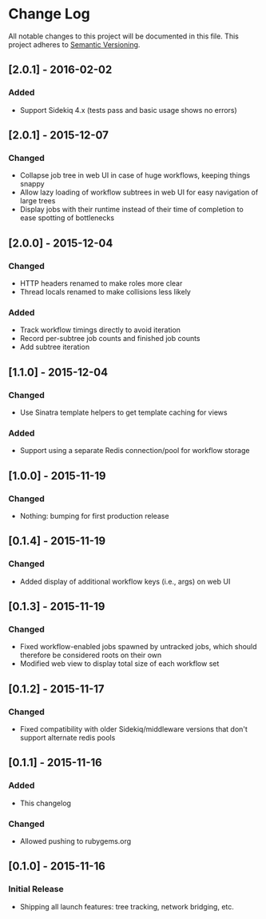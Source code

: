 # Change Log
All notable changes to this project will be documented in this file.
This project adheres to [Semantic Versioning](http://semver.org/).

## [2.0.1] - 2016-02-02
### Added
- Support Sidekiq 4.x (tests pass and basic usage shows no errors)

## [2.0.1] - 2015-12-07
### Changed
- Collapse job tree in web UI in case of huge workflows, keeping things snappy
- Allow lazy loading of workflow subtrees in web UI for easy navigation of large trees
- Display jobs with their runtime instead of their time of completion to ease spotting of bottlenecks

## [2.0.0] - 2015-12-04
### Changed
- HTTP headers renamed to make roles more clear
- Thread locals renamed to make collisions less likely

### Added
- Track workflow timings directly to avoid iteration
- Record per-subtree job counts and finished job counts
- Add subtree iteration


## [1.1.0] - 2015-12-04
### Changed
- Use Sinatra template helpers to get template caching for views

### Added
- Support using a separate Redis connection/pool for workflow storage

## [1.0.0] - 2015-11-19
### Changed
- Nothing: bumping for first production release

## [0.1.4] - 2015-11-19
### Changed
- Added display of additional workflow keys (i.e., args) on web UI

## [0.1.3] - 2015-11-19
### Changed
- Fixed workflow-enabled jobs spawned by untracked jobs, which should therefore be considered roots on their own
- Modified web view to display total size of each workflow set

## [0.1.2] - 2015-11-17
### Changed
- Fixed compatibility with older Sidekiq/middleware versions that don't support alternate redis pools

## [0.1.1] - 2015-11-16
### Added
- This changelog

### Changed
- Allowed pushing to rubygems.org

## [0.1.0] - 2015-11-16
### Initial Release
- Shipping all launch features: tree tracking, network bridging, etc.
